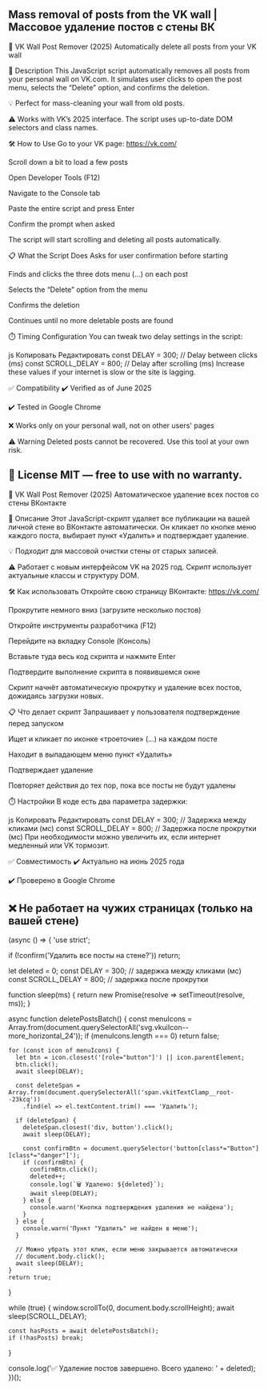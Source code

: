 Mass removal of posts from the VK wall | Массовое удаление постов с стены ВК
----------------------------------------------------------------------------------
🧹 VK Wall Post Remover (2025)
Automatically delete all posts from your VK wall

📌 Description
This JavaScript script automatically removes all posts from your personal wall on VK.com. It simulates user clicks to open the post menu, selects the “Delete” option, and confirms the deletion.

💡 Perfect for mass-cleaning your wall from old posts.

⚠️ Works with VK’s 2025 interface. The script uses up-to-date DOM selectors and class names.

🛠️ How to Use
Go to your VK page: https://vk.com/

Scroll down a bit to load a few posts

Open Developer Tools (F12)

Navigate to the Console tab

Paste the entire script and press Enter

Confirm the prompt when asked

The script will start scrolling and deleting all posts automatically.

📋 What the Script Does
Asks for user confirmation before starting

Finds and clicks the three dots menu (...) on each post

Selects the “Delete” option from the menu

Confirms the deletion

Continues until no more deletable posts are found

⏱️ Timing Configuration
You can tweak two delay settings in the script:

js
Копировать
Редактировать
const DELAY = 300;        // Delay between clicks (ms)
const SCROLL_DELAY = 800; // Delay after scrolling (ms)
Increase these values if your internet is slow or the site is lagging.

✅ Compatibility
✔️ Verified as of June 2025

✔️ Tested in Google Chrome

❌ Works only on your personal wall, not on other users' pages

⚠️ Warning
Deleted posts cannot be recovered. Use this tool at your own risk.

📄 License
MIT — free to use with no warranty.
-------------------------------------------------------------------
🧹 VK Wall Post Remover (2025)
Автоматическое удаление всех постов со стены ВКонтакте

📌 Описание
Этот JavaScript-скрипт удаляет все публикации на вашей личной стене во ВКонтакте автоматически. Он кликает по кнопке меню каждого поста, выбирает пункт «Удалить» и подтверждает удаление.

💡 Подходит для массовой очистки стены от старых записей.

⚠️ Работает с новым интерфейсом VK на 2025 год. Скрипт использует актуальные классы и структуру DOM.

🛠️ Как использовать
Откройте свою страницу ВКонтакте: https://vk.com/

Прокрутите немного вниз (загрузите несколько постов)

Откройте инструменты разработчика (F12)

Перейдите на вкладку Console (Консоль)

Вставьте туда весь код скрипта и нажмите Enter

Подтвердите выполнение скрипта в появившемся окне

Скрипт начнёт автоматическую прокрутку и удаление всех постов, дожидаясь загрузки новых.

📋 Что делает скрипт
Запрашивает у пользователя подтверждение перед запуском

Ищет и кликает по иконке «троеточие» (...) на каждом посте

Находит в выпадающем меню пункт «Удалить»

Подтверждает удаление

Повторяет действия до тех пор, пока все посты не будут удалены

⏱️ Настройки
В коде есть два параметра задержки:

js
Копировать
Редактировать
const DELAY = 300;        // Задержка между кликами (мс)
const SCROLL_DELAY = 800; // Задержка после прокрутки (мс)
При необходимости можно увеличить их, если интернет медленный или VK тормозит.

✅ Совместимость
✔️ Актуально на июнь 2025 года

✔️ Проверено в Google Chrome

❌ Не работает на чужих страницах (только на вашей стене)
-----------------------------------------------------------------------------------------

(async () => {
  'use strict';

  if (!confirm('Удалить все посты на стене?')) return;

  let deleted = 0;
  const DELAY = 300;       // задержка между кликами (мс)
  const SCROLL_DELAY = 800; // задержка после прокрутки

  function sleep(ms) {
    return new Promise(resolve => setTimeout(resolve, ms));
  }

  async function deletePostsBatch() {
    const menuIcons = Array.from(document.querySelectorAll('svg.vkuiIcon--more_horizontal_24'));
    if (menuIcons.length === 0) return false;

    for (const icon of menuIcons) {
      let btn = icon.closest('[role="button"]') || icon.parentElement;
      btn.click();
      await sleep(DELAY);

      const deleteSpan = Array.from(document.querySelectorAll('span.vkitTextClamp__root--23kcq'))
        .find(el => el.textContent.trim() === 'Удалить');

      if (deleteSpan) {
        deleteSpan.closest('div, button').click();
        await sleep(DELAY);

        const confirmBtn = document.querySelector('button[class*="Button"][class*="danger"]');
        if (confirmBtn) {
          confirmBtn.click();
          deleted++;
          console.log(`🗑️ Удалено: ${deleted}`);
          await sleep(DELAY);
        } else {
          console.warn('Кнопка подтверждения удаления не найдена');
        }
      } else {
        console.warn('Пункт "Удалить" не найден в меню');
      }

      // Можно убрать этот клик, если меню закрывается автоматически
      // document.body.click();
      await sleep(DELAY);
    }
    return true;
  }

  while (true) {
    window.scrollTo(0, document.body.scrollHeight);
    await sleep(SCROLL_DELAY);

    const hasPosts = await deletePostsBatch();
    if (!hasPosts) break;
  }

  console.log('✅ Удаление постов завершено. Всего удалено: ' + deleted);
})();

